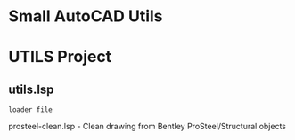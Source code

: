 # Small AutoCAD Utils

# UTILS Project

## utils.lsp
	loader file


prosteel-clean.lsp - Clean drawing from Bentley ProSteel/Structural objects

